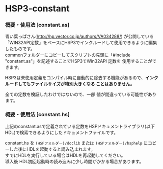 # HSP3-constant

### 概要・使用法 [constant.as]

青い葉っぱさん(http://hp.vector.co.jp/authors/VA034288/) が公開している「WIN32API定数」をベースにHSP3でインクルードして使用できるように編集したものです。  
commonフォルダーにコピーしてスクリプトの先頭に「#include "constant.as"」を記述することでHSP3でWin32API 定数を
使用することができます。

HSP3は未使用定義をコンパイル時に自動的に除去する機能があるので、**インクルードしてもファイルサイズが特別大きくなる
ことはありません。**

全ての定数を検証したわけではないので、一部 値が間違っている可能性があります。


### 概要・使用法 [constant.hs]

上記のconstant.asで定義されている定数をHSPドキュメントライブラリ(以下 HDL)で検索できるようにしたドキュメントファイルです。  

constant.hs を `(HSPフォルダー)/doclib` または `(HSPフォルダー)/hsphelp` にコピーした後にHDLを起動すると読み込まれます。  
すでにHDLを実行している場合はHDLを再起動してください。  
導入後 HDL初回起動時の読み込みに少し時間がかかる場合があります。
